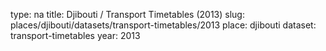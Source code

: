 type: na
title: Djibouti / Transport Timetables (2013)
slug: places/djibouti/datasets/transport-timetables/2013
place: djibouti
dataset: transport-timetables
year: 2013
